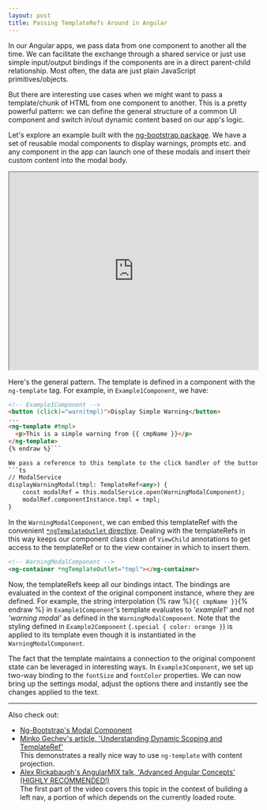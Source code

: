 ```yaml
---
layout: post
title: Passing TemplateRefs Around in Angular
---
```


In our Angular apps, we pass data from one component to another all the time. We can facilitate the exchange through a shared service or just use simple input/output bindings if the components are in a direct parent-child relationship. Most often, the data are just plain JavaScript primitives/objects. 

But there are interesting use cases when we might want to pass a template/chunk of HTML from one component to another. This is a pretty powerful pattern: we can define the general structure of a common UI component and switch in/out dynamic content based on our app's logic. 

Let's explore an example built with the [ng-bootstrap package](https://ng-bootstrap.github.io/). We have a set of reusable modal components to display warnings, prompts etc. and any component in the app can launch one of these modals and insert their custom content into the modal body.

<iframe style="width:100%; height:400px" src="https://stackblitz.com/edit/angular-passing-templaterefs?embed=1&file=src/app/app.component.html&hidedevtools=1"></iframe>

Here's the general pattern. The template is defined in a component with the `ng-template` tag. For example, in `Example1Component`, we have:
```html {% raw %}
<!-- Example1Component -->
<button (click)="warn(tmpl)">Display Simple Warning</button>
...
<ng-template #tmpl>
  <p>This is a simple warning from {{ cmpName }}</p>
</ng-template>
{% endraw %}```

We pass a reference to this template to the click handler of the button. Note that we can treat this templateRef like any other variable. The templateRef is passed to the `displayWarningModal` method in the `ModalService` and then on to the `WarningModalComponent`.
```ts
// ModalService
displayWarningModal(tmpl: TemplateRef<any>) {
    const modalRef = this.modalService.open(WarningModalComponent);
    modalRef.componentInstance.tmpl = tmpl;
}
```
In the `WarningModalComponent`, we can embed this templateRef with the convenient [`*ngTemplateOutlet` directive](https://angular.io/api/common/NgTemplateOutlet). Dealing with the templateRefs in this way keeps our component class clean of `ViewChild` annotations to get access to the templateRef or to the view container in which to insert them.
```html
<!-- WarningModalComponent -->
<ng-container *ngTemplateOutlet="tmpl"></ng-container>
```

Now, the templateRefs keep all our bindings intact. The bindings are evaluated in the context of the original component instance, where they are defined. For example, the string interpolation {% raw %}`{{ cmpName }}`{% endraw %} in `Example1Component`'s template evaluates to _'example1'_ and not _'warning modal'_ as defined in the `WarningModalComponent`. Note that the styling defined in `Example2Component` (`.special { color: orange }`) is applied to its template even though it is instantiated in the `WarningModalComponent`. 

The fact that the template maintains a connection to the original component state can be leveraged in interesting ways. In `Example3Component`, we set up two-way binding to the `fontSize` and `fontColor` properties. We can now bring up the settings modal, adjust the options there and instantly see the changes applied to the text. 

***

Also check out:
* [Ng-Bootstrap's Modal Component](https://ng-bootstrap.github.io/#/components/modal/examples)
* [Minko Gechev's article, 'Understanding Dynamic Scoping and TemplateRef' ](https://blog.mgechev.com/2017/10/01/angular-template-ref-dynamic-scoping-custom-templates/)  
This demonstrates a really nice way to use `ng-template` with content projection.
* [Alex Rickabaugh's AngularMIX talk, 'Advanced Angular Concepts' (HIGHLY RECOMMENDED!)](https://www.youtube.com/watch?v=rKbY1t39dHU)  
The first part of the video covers this topic in the context of building a left nav, a portion of which depends on the currently loaded route. 
